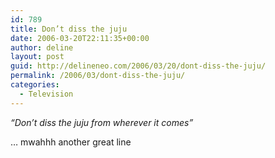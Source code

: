 ```yaml
---
id: 789
title: Don’t diss the juju
date: 2006-03-20T22:11:35+00:00
author: deline
layout: post
guid: http://delineneo.com/2006/03/20/dont-diss-the-juju/
permalink: /2006/03/dont-diss-the-juju/
categories:
  - Television
---
```

_&#8220;Don&#8217;t diss the juju from wherever it comes&#8221;_

&#8230; mwahhh another great line